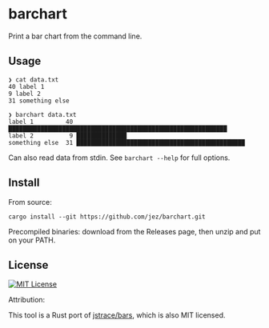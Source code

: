 # barchart

Print a bar chart from the command line.

## Usage

```
❯ cat data.txt
40 label 1
9 label 2
31 something else

❯ barchart data.txt
label 1         40 █████████████████████████████████████████████████████████████
label 2          9 ██████████████
something else  31 ███████████████████████████████████████████████
```

Can also read data from stdin. See `barchart --help` for full options.

## Install

From source:

```
cargo install --git https://github.com/jez/barchart.git
```

Precompiled binaries: download from the Releases page, then unzip and put on
your PATH.

## License

[![MIT License](https://img.shields.io/badge/license-MIT-blue.svg)](https://jez.io/MIT-LICENSE.txt)

Attribution:

This tool is a Rust port of [jstrace/bars](https://github.com/jstrace/bars),
which is also MIT licensed.
